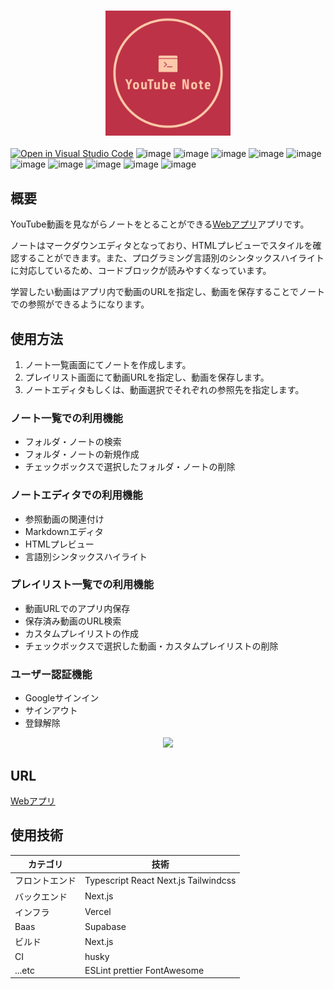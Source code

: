 <h3 align="center">
    <a href="https://chrome.google.com/webstore/detail/repost/ncecccibmoomlikfocmpmidbhiioonlm">
        <img src="/public/logo.png" height="200">
    </a>
</h3>

[![Open in Visual Studio Code](https://img.shields.io/static/v1?logo=visualstudiocode&label=&message=Open%20in%20Visual%20Studio%20Code&labelColor=2c2c32&color=007acc&logoColor=007acc)](https://open.vscode.dev/motsu8/question_post_system)
![image](https://img.shields.io/badge/TypeScript-E2E8F0?logo=typescript)
![image](https://img.shields.io/badge/React-E2E8F0?logo=react)
![image](https://img.shields.io/badge/Next.js-E2E8F0?logo=nextdotjs&logoColor=000000)
![image](https://img.shields.io/badge/Supabase-E2E8F0?logo=supabase)
![image](https://img.shields.io/badge/Markdown-E2E8F0?logo=markdown&logoColor=000000)
![image](https://img.shields.io/badge/FontAwesome-E2E8F0?logo=fontawesome)
![image](https://img.shields.io/badge/tailwindcss-E2E8F0?logo=tailwindcss)
![image](https://img.shields.io/badge/ESLint-E2E8F0?logo=eslint&logoColor=9932cc)
![image](https://img.shields.io/badge/prettier-E2E8F0?logo=prettier)
![image](https://img.shields.io/badge/YouTube-E2E8F0?logo=youtube&logoColor=ff0000)

## 概要
YouTube動画を見ながらノートをとることができる[Webアプリ](https://youtube-note-neon.vercel.app/)アプリです。

ノートはマークダウンエディタとなっており、HTMLプレビューでスタイルを確認することができます。また、プログラミング言語別のシンタックスハイライトに対応しているため、コードブロックが読みやすくなっています。

学習したい動画はアプリ内で動画のURLを指定し、動画を保存することでノートでの参照ができるようになります。

## 使用方法
1. ノート一覧画面にてノートを作成します。
2. プレイリスト画面にて動画URLを指定し、動画を保存します。
3. ノートエディタもしくは、動画選択でそれぞれの参照先を指定します。

### ノート一覧での利用機能
- フォルダ・ノートの検索
- フォルダ・ノートの新規作成
- チェックボックスで選択したフォルダ・ノートの削除

### ノートエディタでの利用機能
- 参照動画の関連付け
- Markdownエディタ
- HTMLプレビュー
- 言語別シンタックスハイライト

### プレイリスト一覧での利用機能
- 動画URLでのアプリ内保存
- 保存済み動画のURL検索
- カスタムプレイリストの作成
- チェックボックスで選択した動画・カスタムプレイリストの削除

### ユーザー認証機能
- Googleサインイン
- サインアウト
- 登録解除


<div align=center>
<img src="/public/demo.webm">
</div>

## URL
[Webアプリ](https://youtube-note-neon.vercel.app/)

## 使用技術
|カテゴリ|技術|
|----|----|
|フロントエンド|Typescript React Next.js Tailwindcss|
|バックエンド|Next.js|
|インフラ|Vercel|
|Baas|Supabase|
|ビルド|Next.js|
|CI|husky|
|...etc|ESLint prettier FontAwesome|